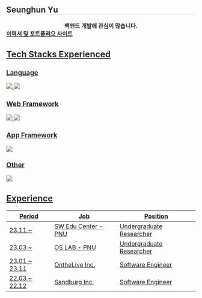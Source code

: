 
<div align= "left"> 
    <h2 style="border-bottom: 1px solid #d8dee4; color: #282d33;"> Seunghun Yu </h2>  
    <div style="font-weight: 700; font-size: 15px; text-align: center; color: #282d33;"> 백엔드 개발에 관심이 많습니다. </div>
    <a href="https://hunsy9.github.io/about" style="font-weight: 700; font-size: 15px; text-align: center; color: #282d33;"> 이력서 및 포트폴리오 사이트 </div>
    </div>
    <div align= "left">
        
## Tech Stacks Experienced

### Language
<img src="https://img.shields.io/badge/Python-3776AB?style=flat&logo=Python&logoColor=white">
<img src="https://img.shields.io/badge/Java-007396?style=flat&logo=Java&logoColor=white">

### Web Framework
<img src="https://img.shields.io/badge/Spring Boot-6DB33F?style=flat&logo=Spring Boot&logoColor=white">
<img src="https://img.shields.io/badge/Vue.js-4FC08D?style=flat&logo=Vue.js&logoColor=white">

### App Framework
<img src="https://img.shields.io/badge/Flutter-02569B?style=flat&logo=Flutter&logoColor=white">

### Other
<img src="https://img.shields.io/badge/Docker-2496ED?style=flat&logo=Docker&logoColor=white">

## Experience
| Period        | Job                 | Position                 |
|---------------|---------------------|--------------------------|
| 23.11 ~       | SW Edu Center - PNU | Undergraduate Researcher |
| 23.03 ~       | OS LAB - PNU        | Undergraduate Researcher |
| 23.01 ~ 23.11 | OntheLive Inc.      | Software Engineer        |
| 22.03 ~ 22.12 | Sandburg Inc.       | Software Engineer        |
